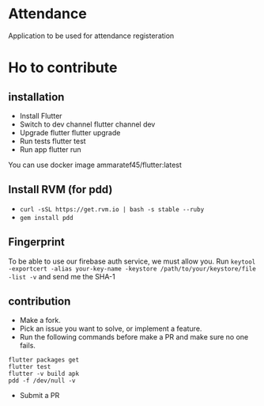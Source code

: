 # Attendance
Application to be used for attendance registeration


# Ho to contribute

## installation
- Install Flutter
- Switch to dev channel flutter channel dev
- Upgrade flutter flutter upgrade
- Run tests flutter test
- Run app flutter run

You can use docker image ammaratef45/flutter:latest

## Install RVM (for pdd)
- `curl -sSL https://get.rvm.io | bash -s stable --ruby`
- `gem install pdd`

## Fingerprint
To be able to use our firebase auth service, we must allow you.
Run `keytool -exportcert -alias your-key-name -keystore /path/to/your/keystore/file -list -v` and send me the SHA-1

## contribution
- Make a fork.
- Pick an issue you want to solve, or implement a feature.
- Run the following commands before make a PR and make sure no one fails.
```
flutter packages get
flutter test
flutter -v build apk
pdd -f /dev/null -v
```
- Submit a PR
